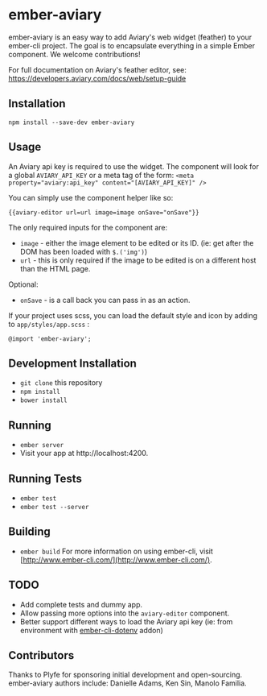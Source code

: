 # ember-aviary

ember-aviary is an easy way to add Aviary's web widget (feather) to your ember-cli project. The goal is to encapsulate everything in a simple Ember component. We welcome contributions!

For full documentation on Aviary's feather editor, see: https://developers.aviary.com/docs/web/setup-guide

## Installation

`npm install --save-dev ember-aviary`

## Usage

An Aviary api key is required to use the widget. The component will look for a global `AVIARY_API_KEY` or a meta tag of the form:  `<meta property="aviary:api_key" content="[AVIARY_API_KEY]" />`

You can simply use the component helper like so:


```
{{aviary-editor url=url image=image onSave="onSave"}}
```

The only required inputs for the component are:

* `image` - either the image element to be edited or its ID. (ie: get after the DOM has been loaded with `$.('img')`)
* `url` - this is only required if the image to be edited is on a different host than the HTML page.

Optional:

* `onSave` - is a call back you can pass in as an action.


If your project uses scss, you can load the default style and icon by adding to `app/styles/app.scss` :

```
@import 'ember-aviary';
```

## Development Installation

* `git clone` this repository
* `npm install`
* `bower install`

## Running

* `ember server`
* Visit your app at http://localhost:4200.

## Running Tests

* `ember test`
* `ember test --server`

## Building

* `ember build`
For more information on using ember-cli, visit [http://www.ember-cli.com/](http://www.ember-cli.com/).

## TODO

* Add complete tests and dummy app.
* Allow passing more options into the `aviary-editor` component.
* Better support different ways to load the Aviary api key (ie: from environment with [ember-cli-dotenv](https://github.com/fivetanley/ember-cli-dotenv) addon)

## Contributors

Thanks to Plyfe for sponsoring initial development and open-sourcing. ember-aviary authors include: Danielle Adams, Ken Sin, Manolo Familia.
